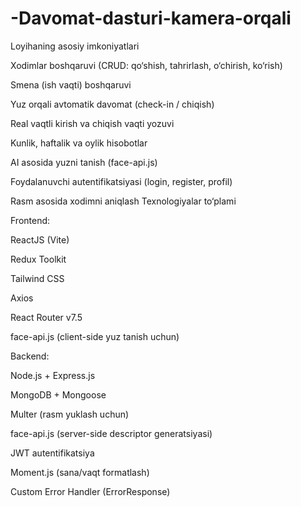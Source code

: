 ﻿# -Davomat-dasturi-kamera-orqali

Loyihaning asosiy imkoniyatlari

 Xodimlar boshqaruvi (CRUD: qo‘shish, tahrirlash, o‘chirish, ko‘rish)

 Smena (ish vaqti) boshqaruvi

 Yuz orqali avtomatik davomat (check-in / chiqish)

 Real vaqtli kirish va chiqish vaqti yozuvi

 Kunlik, haftalik va oylik hisobotlar

 AI asosida yuzni tanish (face-api.js)

 Foydalanuvchi autentifikatsiyasi (login, register, profil)

 Rasm asosida xodimni aniqlash
 Texnologiyalar to‘plami

Frontend:

ReactJS (Vite)

Redux Toolkit

Tailwind CSS

Axios

React Router v7.5

face-api.js (client-side yuz tanish uchun)

Backend:

Node.js + Express.js

MongoDB + Mongoose

Multer (rasm yuklash uchun)

face-api.js (server-side descriptor generatsiyasi)

JWT autentifikatsiya

Moment.js (sana/vaqt formatlash)

Custom Error Handler (ErrorResponse)
